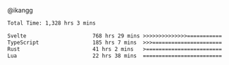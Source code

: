 @ikangg
<!--START_SECTION:waka-->

```txt
Total Time: 1,328 hrs 3 mins

Svelte                     768 hrs 29 mins >>>>>>>>>>>>>>===========   57.10 %
TypeScript                 185 hrs 7 mins  >>>======================   13.75 %
Rust                       41 hrs 2 mins   >========================   03.05 %
Lua                        22 hrs 38 mins  =========================   01.68 %
```

<!--END_SECTION:waka-->
